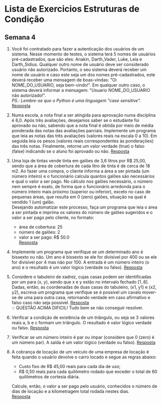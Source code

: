 # Lista de Exercicios Estruturas de Condição  

## Semana 4

1. Você foi contratado para fazer a autenticação dos usuários de um sistema. Nesse momento de testes, o sistema terá 5 nomes de usuários pré-cadastrados, que são eles: Anakin, Darth_Vader, Luke, Leia e Darth_Sidius. Qualquer outro nome de usuário deve ser considerado usuário não autorizado. Portanto, o seu sistema deverá receber um nome de usuário e caso este seja um dos nomes pré-cadastrados, este deverá receber uma mensagem de boas-vindas: "Oi NOME_DO_USUARIO, seja bem-vindo!". Em qualquer outro caso, o sistema deverá informar a mensagem: "Usuario NOME_DO_USUARIO não autorizado!".  
   *PS.: Lembre-se que o Python é uma linguagem "case sensitive".*  [Resposta](resolucaoExercicios/Lista%202/ex1.py)

2. Numa escola, a nota final a ser atingida para aprovação numa disciplina é 6,0. Após três avaliações, desejamos saber se o estudante foi aprovado ou não, sabendo que a nota final é obtida por meio de média ponderada das notas das avaliações parciais. Implemente um programa que leia as notas das três avaliações (valores reais na escala 0 a 10). Em seguida leia os pesos (valores reais correspondentes às ponderações) das três notas. Finalmente, retorne um valor verdade (true) o falso (false) indicando se o aluno foi aprovado ou não. [Resposta](resolucaoExercicios/Lista%202/ex2.py)

3. Uma loja de tintas vende tinta em galões de 3,6 litros por R$ 25,00, sendo que a área de cobertura de cada litro de tinta é de cerca de 18 m2. Ao fazer uma compra, o cliente informa a área a ser pintada (um número inteiro) e o funcionário calcula quantos galões são necessários e qual o valor a ser pago. No cálculo nos galões necessário, o número nem sempre é exato, de forma que o funcionário arredonda para o número inteiro mais próximo (superior ou inferior), exceto no caso de pequenas áreas, que resulta em 0 (zero) galões, situação na qual é vendido 1 (um) galão.  
Desejando automatizar este processo, faça um programa que leia o área a ser pintada  e imprima os valores do número de galões sugeridos e o valor a ser pago pelo cliente, no formato:
   - área de cobertura: 25
   - número de galões: 2
   - valor a ser pago: R$ 50.0  
[Resposta](resolucaoExercicios/Lista%202/ex3.py)  

4. Implemente um programa que verifique se um determinado ano é bissexto ou não. Um ano é bissexto se ele for divisível
por 400 ou se ele for divisível por 4 mas não por 100. A entrada é um número inteiro (o ano) e o resultado é um valor lógico (verdade ou falso). [Resposta](resolucaoExercicios/Lista%202/ex4.py)

5. Considere o tabuleiro de xadrez, cujas casas podem ser identificadas por um para (x, y), sendo que x e y estão no intervalo fechado [1..8]. Dadas, então, as coordenadas de duas casas do tabuleiro, (x1, y1) e (x2, y2), escreva um programa que verifique se é possível um cavalo mover-se de uma para outra casa, retornando verdade em caso afirmativo e falso caso não seja possível. [Resposta](resolucaoExercicios/Lista%202/ex5.py)  
   💡 QUESTÃO ACIMA DIFICIL! Tudo bem se não conseguir resolver.

6. Verificar a condição de existência de um triângulo, ou seja se 3 valores reais a, b e c formam um triângulo. O resultado é valor lógico verdade ou falso. [Resposta](resolucaoExercicios/Lista%202/ex6.py)

7. Verificar se um número inteiro é par ou impar (considere que 0 (zero) é um número par). A saída é um valor lógico (verdade ou falso). [Resposta](resolucaoExercicios/Lista%202/ex7.py)

8. A cobrança de locação de um veículo de uma empresa de locação é feita quando o usuário devolve o carro locado e segue as regras abaixo:
    - Custo fixo de R$ 45,00 reais para cada dia de uso;
    - R$ 0,50 reais para cada quilômetro rodado que exceder o total de 60 quilômetros de cortesia diária.  

    Calcule, então, o valor a ser pago pelo usuário, conhecidos o número de dias de locação e a kilometragem total rodada nestes dias.  
[Resposta](resolucaoExercicios/Lista%202/ex8.py)